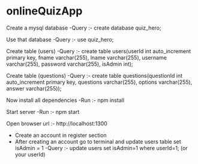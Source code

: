 # onlineQuizApp

Create a mysql database 
-Query :-  create database quiz_hero;

Use that database
-Query :-  use quiz_hero;

Create table (users)
-Query :-  create table users(userId int auto_increment primary key, fname varchar(255), lname varchar(255), username varchar(255), password varchar(255), isAdmin int);

Create table (questions)
-Query :-  create table questions(questionId int auto_increment primary key, questions varchar(255), options varchar(255), answer varchar(255));

Now install all dependencies
-Run :- npm install

Start server
-Run :- npm start

Open browser 
url :- http://localhost:1300

- Create an account in register section
- After creating an account go to terminal and update users table set isAdmin = 1
-Query :- update users set isAdmin=1 where userId=1;   (or your userId)
